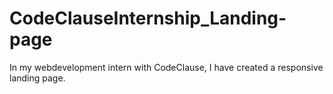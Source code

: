 # CodeClauseInternship_Landing-page
In my webdevelopment intern with CodeClause, I have created a responsive landing page.
